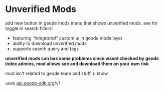 # Unverified Mods
add new button in geode mods menu that shows unverified mods.
see for toggle in search filters!

- featuring *"integrated"* custom ui in geode mods layer
- ability to download unverified mods
- supports search query and tags

**unverified mods can has some problems since wasnt checked by geode index admins, mod allows see and download them on your own risk**

mod isn't related to geode team and stuff, u know

uses [api.geode-sdk.org](https://geode-sdk.github.io/server/)/v1